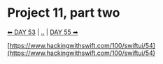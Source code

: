 # Project 11, part two

[⬅ DAY 53](../day_53) | [..](../) | [DAY 55 ➡](../day_55)

[https://www.hackingwithswift.com/100/swiftui/54](https://www.hackingwithswift.com/100/swiftui/54)
